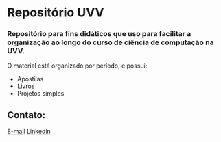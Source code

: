 # Repositório UVV
### Repositório para fins didáticos que uso para facilitar a organização ao longo do curso de ciência de computação na UVV.

O material está organizado por período, e possui:
- Apostilas
- Livros
- Projetos simples


## Contato:
[E-mail](mailto:brunolokchin@outlook.com)
[Linkedin](https://linkedin.com/in/blokchin/)
